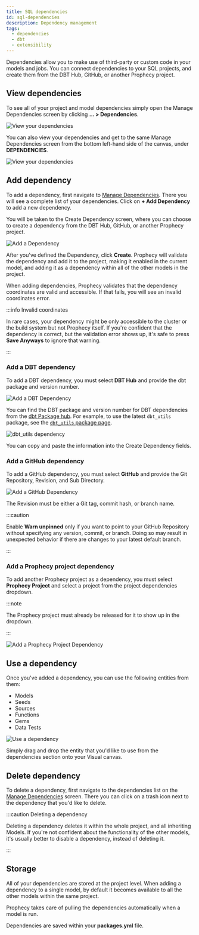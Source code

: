 ```yaml
---
title: SQL dependencies
id: sql-dependencies
description: Dependency management
tags:
  - dependencies
  - dbt
  - extensibility
---
```


Dependencies allow you to make use of third-party or custom code in your models and jobs. You can connect dependencies to your SQL projects, and create them from the DBT Hub, GitHub, or another Prophecy project.

## View dependencies

To see all of your project and model dependencies simply open the Manage Dependencies screen by clicking **... > Dependencies**.

![View your dependencies](img/dependencies-view.png)

You can also view your dependencies and get to the same Manage Dependencies screen from the bottom left-hand side of the canvas, under **DEPENDENCIES**.

![View your dependencies](img/dependencies-list.png)

## Add dependency

To add a dependency, first navigate to [Manage Dependencies](#view-dependencies). There you will see a complete list of your dependencies. Click on **+ Add Dependency** to add a new dependency.

You will be taken to the Create Dependency screen, where you can choose to create a dependency from the DBT Hub, GitHub, or another Prophecy project.

![Add a Dependency](img/dependencies-add.png)

After you've defined the Dependency, click **Create**. Prophecy will validate the dependency and add it to the project, making it enabled in the current model, and adding it as a dependency within all of the other models in the project.

When adding dependencies, Prophecy validates that the dependency coordinates are valid and accessible. If that fails, you will see an invalid coordinates error.

:::info Invalid coordinates

In rare cases, your dependency might be only accessible to the cluster or the build system but not Prophecy itself. If you're confident that the dependency is correct, but the validation error shows up, it's safe to press **Save Anyways** to ignore that warning.

:::

### Add a DBT dependency

To add a DBT dependency, you must select **DBT Hub** and provide the dbt package and version number.

![Add a DBT Dependency](img/dependencies-dbt.png)

You can find the DBT package and version number for DBT dependencies from the [dbt Package hub](https://hub.getdbt.com/dbt-labs/). For example, to use the latest `dbt_utils` package, see the [`dbt_utils` package page](https://hub.getdbt.com/dbt-labs/dbt_utils/latest/).

![dbt_utils dependency](img/dependencies-dbt-utils.png)

You can copy and paste the information into the Create Dependency fields.

### Add a GitHub dependency

To add a GitHub dependency, you must select **GitHub** and provide the Git Repository, Revision, and Sub Directory.

![Add a GitHub Dependency](img/dependencies-github.png)

The Revision must be either a Git tag, commit hash, or branch name.

:::caution

Enable **Warn unpinned** only if you want to point to your GitHub Repository without specifying any version, commit, or branch. Doing so may result in unexpected behavior if there are changes to your latest default branch.

:::

### Add a Prophecy project dependency

To add another Prophecy project as a dependency, you must select **Prophecy Project** and select a project from the project dependencies dropdown.

:::note

The Prophecy project must already be released for it to show up in the dropdown.

:::

![Add a Prophecy Project Dependency](img/dependencies-prophecy-project.png)

## Use a dependency

Once you've added a dependency, you can use the following entities from them:

- Models
- Seeds
- Sources
- Functions
- Gems
- Data Tests

![Use a dependency](img/dependencies-use.png)

Simply drag and drop the entity that you'd like to use from the dependencies section onto your Visual canvas.

## Delete dependency

To delete a dependency, first navigate to the dependencies list on the [Manage Dependencies](#view-dependencies) screen. There you can click on a trash icon next to the dependency that you'd like to delete.

:::caution Deleting a dependency

Deleting a dependency deletes it within the whole project, and all inheriting Models. If you're not confident about
the functionality of the other models, it's usually better to disable a dependency, instead of deleting it.

:::

## Storage

All of your dependencies are stored at the project level. When adding a dependency to a single model, by default it becomes available to all the other models within the same project.

Prophecy takes care of pulling the dependencies automatically when a model is run.

Dependencies are saved within your **packages.yml** file.
